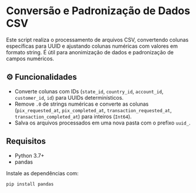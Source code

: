 # Conversão e Padronização de Dados CSV

Este script realiza o processamento de arquivos CSV, convertendo colunas específicas para UUID e ajustando colunas numéricas com valores em formato string. É útil para anonimização de dados e padronização de campos numéricos.

## ⚙️ Funcionalidades

- Converte colunas com IDs (`state_id`, `country_id`, `account_id`, `customer_id`, `id`) para UUIDs determinísticos.
- Remove `.0` de strings numéricas e converte as colunas (`pix_requested_at`, `pix_completed_at`, `transaction_requested_at`, `transaction_completed_at`) para inteiros (`Int64`).
- Salva os arquivos processados em uma nova pasta com o prefixo `uuid_`.


## Requisitos

- Python 3.7+
- pandas

Instale as dependências com:

```bash
pip install pandas
```